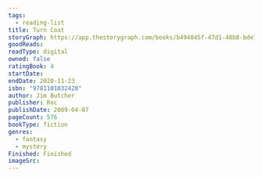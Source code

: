 ```yaml
---
tags:
  - reading-list
title: Turn Coat
storyGraph: https://app.thestorygraph.com/books/b494045f-47d1-48b8-bde7-70b739313bff
goodReads:
readType: digital
owned: false
ratingBook: 4
startDate:
endDate: 2020-11-23
isbn: "9781101032428"
author: Jim Butcher
publisher: Roc
publishDate: 2009-04-07
pageCount: 576
bookType: fiction
genres:
  - fantasy
  - mystery
Finished: Finished
imageSrc:
---
```

